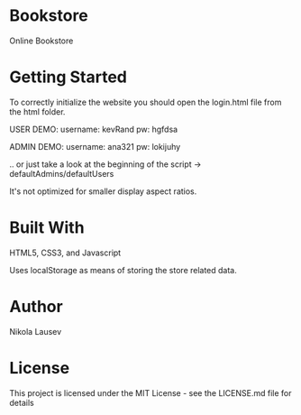 # Bookstore
Online Bookstore

# Getting Started
To correctly initialize the website you should open the login.html file from the html folder.

USER DEMO: username: kevRand  pw: hgfdsa

ADMIN DEMO: username: ana321  pw: lokijuhy

.. or just take a look at the beginning of the script -> defaultAdmins/defaultUsers

It's not optimized for smaller display aspect ratios.

# Built With
HTML5, CSS3, and Javascript

Uses localStorage as means of storing the store related data.

# Author
Nikola Lausev

# License
This project is licensed under the MIT License - see the LICENSE.md file for details
